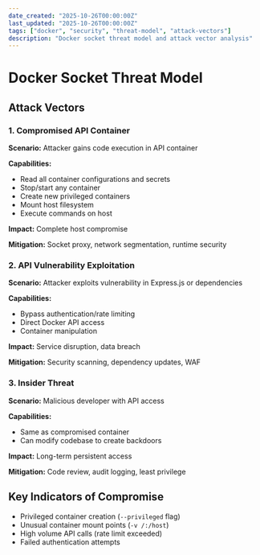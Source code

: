 ```yaml
---
date_created: "2025-10-26T00:00:00Z"
last_updated: "2025-10-26T00:00:00Z"
tags: ["docker", "security", "threat-model", "attack-vectors"]
description: "Docker socket threat model and attack vector analysis"
---
```

# Docker Socket Threat Model

## Attack Vectors

### 1. Compromised API Container

**Scenario:** Attacker gains code execution in API container

**Capabilities:**
- Read all container configurations and secrets
- Stop/start any container
- Create new privileged containers
- Mount host filesystem
- Execute commands on host

**Impact:** Complete host compromise

**Mitigation:** Socket proxy, network segmentation, runtime security

### 2. API Vulnerability Exploitation

**Scenario:** Attacker exploits vulnerability in Express.js or dependencies

**Capabilities:**
- Bypass authentication/rate limiting
- Direct Docker API access
- Container manipulation

**Impact:** Service disruption, data breach

**Mitigation:** Security scanning, dependency updates, WAF

### 3. Insider Threat

**Scenario:** Malicious developer with API access

**Capabilities:**
- Same as compromised container
- Can modify codebase to create backdoors

**Impact:** Long-term persistent access

**Mitigation:** Code review, audit logging, least privilege

## Key Indicators of Compromise

- Privileged container creation (`--privileged` flag)
- Unusual container mount points (`-v /:/host`)
- High volume API calls (rate limit exceeded)
- Failed authentication attempts
